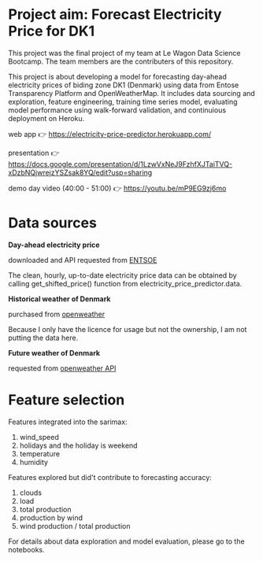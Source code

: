 # Project aim:    **Forecast Electricity Price for DK1**

This project was the final project of my team at Le Wagon Data Science Bootcamp.
The team members are the contributers of this repository.

This project is about developing a model for forecasting day-ahead electricity prices of biding zone DK1 (Denmark)
using data from Entose Transparency Platform and OpenWeatherMap. It includes data sourcing and exploration,
feature engineering, training time series model, evaluating model performance using walk-forward validation,
and continuious deployment on Heroku.

web app :point_right: https://electricity-price-predictor.herokuapp.com/

presentation :point_right: https://docs.google.com/presentation/d/1LzwVxNeJ9FzhfXJTaiTVQ-xDzbNQjwrejzYSZsak8YQ/edit?usp=sharing

demo day video (40:00 - 51:00) :point_right: https://youtu.be/mP9EG9zj6mo

# Data sources

**Day-ahead electricity price**

downloaded and API requested from [ENTSOE](https://transparency.entsoe.eu/load-domain/r2/totalLoadR2/show?name=&defaultValue=true&viewType=TABLE&areaType=BZN&atch=false&dateTime.dateTime=06.11.2020+00:00|CET|DAY&biddingZone.values=CTY|10Y1001A1001A83F!BZN|10Y1001A1001A82H&dateTime.timezone=CET_CEST&dateTime.timezone_input=CET+(UTC+1)+/+CEST+(UTC+2))

The clean, hourly, up-to-date electricity price data can be obtained by calling get_shifted_price() function from electricity_price_predictor.data.

**Historical weather of Denmark**

purchased from [openweather](https://openweathermap.org/)

Because I only have the licence for usage but not the ownership, I am not putting the data here.

**Future weather of Denmark**

requested from [openweather API](https://openweathermap.org/api)

# Feature selection

Features integrated into the sarimax:
1. wind_speed
2. holidays and the holiday is weekend
3. temperature
4. humidity

Features explored but did't contribute to forecasting accuracy:
1. clouds
2. load
3. total production
4. production by wind
5. wind production / total production


For details about data exploration and model evaluation, please go to the notebooks.
